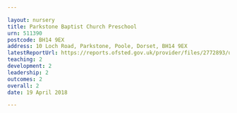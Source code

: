 ```yaml
---

layout: nursery
title: Parkstone Baptist Church Preschool
urn: 511390
postcode: BH14 9EX
address: 10 Loch Road, Parkstone, Poole, Dorset, BH14 9EX
latestReportUrl: https://reports.ofsted.gov.uk/provider/files/2772893/urn/511390.pdf
teaching: 2
development: 2
leadership: 2
outcomes: 2
overall: 2
date: 19 April 2018

---
```

